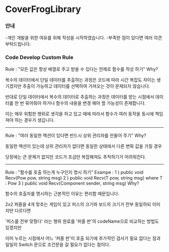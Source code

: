 # CoverFrogLibrary


### 안내
-개인 개발을 위한 여유를 위해 작성을 시작하였습니다. 
-부족한 점이 있다면 여러 의견 부탁드립니다.

### Code Develop Custom Rule

Rule : "모든 값은 항상 배열로 주고 받을 수 있다는 전제로 함수를 작성 하기"
Why?

복수의 데이터에서 단일 데이터를 추출하는 과정은 
코드에 따라 시간 복잡도 차이는 생기겠지만 추출이 가능하고
데이터를 선택하여 가져오는 것이 문제되지 않습니다.

반대로 단일 데이터에서 복수의 데이터로 추출하는 과정은
데이터를 받는 시점에서 데이터를 한 번 묶어줘야 하거나
함수의 내용을 변경 해야 할 가능성이 존재합니다.

이는 매우 위험한 행위로 생각을 하고 있고
때에 따라서 함수가 여러 동작을 동시에 책임져야 하는 경우가 생깁니다.

***

Rule : "여러 동일한 액션이 있다면 반드시 상위 관리자를 만들어 주기"
Why?

동일한 액션이 있는데 
상위 관리자가 없다면 동일한 상태에서 다른 변화 값을 가질 경우

당장에는 큰 문제가 없지만
코드가 조금만 복잡해져도 추적하기가 어려워진다.

***

Rule : "함수를 호출 하는게 누구인지 명시 하기"
Exampe :
  1 ) public void Recv(Pow pow, string msg)
  2 ) public void Recv<T>(T pow, string msg) where T : Pow
  3 ) public void Recv(Component sender, string msg)
Why?

함수의 호출자를 명시하는 근본적인 이유는 편리함 때문입니다.

2x2 퍼즐을 4개 맞추는 게임이 있고
피스의 크기와 보드의 크기가 전부 동일하되
이미지만 다르다면

'피스를 전부 맞췄다' 라는 행위 완료를 
'퍼즐 판'의 codeName으로 비교하는 방법도 있겠지만

이미 누르는 시점에서 어느 '퍼즐 판'이 호출 되기에
추가적인 검사가 필요 없다는 점과
일일히 Switch 문으로 조건문을 걸 필요가 없다는 점이다.
